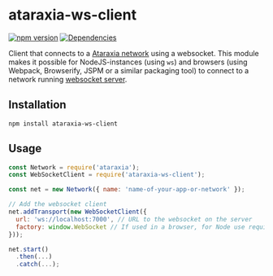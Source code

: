 # ataraxia-ws-client

[![npm version](https://badge.fury.io/js/ataraxia-ws-client.svg)](https://badge.fury.io/js/ataraxia-ws-client)
[![Dependencies](https://david-dm.org/aholstenson/ataraxia-ws-client.svg)](https://david-dm.org/aholstenson/ataraxia-ws-client)

Client that connects to a [Ataraxia network](https://github.com/aholstenson/ataraxia)
using a websocket. This module makes it possible for NodeJS-instances (using
`ws`) and browsers (using Webpack, Browserify, JSPM or a similar packaging tool)
to connect to a network running [websocket server](https://github.com/aholstenson/ataraxia/tree/master/packages/ws-server).

## Installation

```
npm install ataraxia-ws-client
```

## Usage

```javascript
const Network = require('ataraxia');
const WebSocketClient = require('ataraxia-ws-client');

const net = new Network({ name: 'name-of-your-app-or-network' });

// Add the websocket client
net.addTransport(new WebSocketClient({
  url: 'ws://localhost:7000', // URL to the websocket on the server
  factory: window.WebSocket // If used in a browser, for Node use require('ws')
}));

net.start()
  .then(...)
  .catch(...);
```
